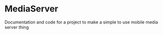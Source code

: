 # MediaServer
Documentation and code for a project to make a simple to use mobile media server thing
